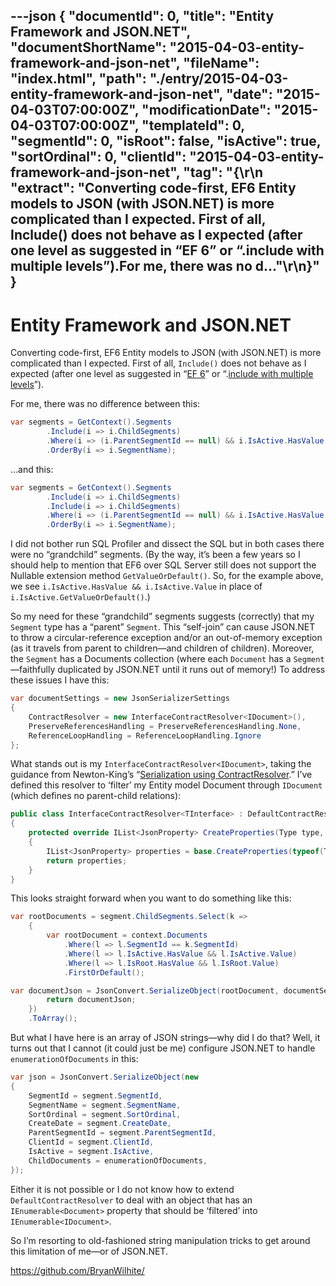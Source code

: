 ---json
{
  "documentId": 0,
  "title": "Entity Framework and JSON.NET",
  "documentShortName": "2015-04-03-entity-framework-and-json-net",
  "fileName": "index.html",
  "path": "./entry/2015-04-03-entity-framework-and-json-net",
  "date": "2015-04-03T07:00:00Z",
  "modificationDate": "2015-04-03T07:00:00Z",
  "templateId": 0,
  "segmentId": 0,
  "isRoot": false,
  "isActive": true,
  "sortOrdinal": 0,
  "clientId": "2015-04-03-entity-framework-and-json-net",
  "tag": "{\r\n  \"extract\": \"Converting code-first, EF6 Entity models to JSON (with JSON.NET) is more complicated than I expected. First of all, Include() does not behave as I expected (after one level as suggested in “EF 6” or “.include with multiple levels”).For me, there was no d...\"\r\n}"
}
---

# Entity Framework and JSON.NET

Converting code-first, EF6 Entity models to JSON (with JSON.NET) is more complicated than I expected. First of all, `Include()` does not behave as I expected (after one level as suggested in “[EF 6](https://entityframework.codeplex.com/workitem/2256)” or “.[include with multiple levels](https://entityframework.codeplex.com/discussions/436875)”).

For me, there was no difference between this:

```cs
var segments = GetContext().Segments
        .Include(i => i.ChildSegments)
        .Where(i => (i.ParentSegmentId == null) && i.IsActive.HasValue && i.IsActive.Value)
        .OrderBy(i => i.SegmentName);
```

…and this:

```cs
var segments = GetContext().Segments
        .Include(i => i.ChildSegments)
        .Include(i => i.ChildSegments)
        .Where(i => (i.ParentSegmentId == null) && i.IsActive.HasValue && i.IsActive.Value)
        .OrderBy(i => i.SegmentName);
```

I did not bother run SQL Profiler and dissect the SQL but in both cases there were no “grandchild” segments. (By the way, it’s been a few years so I should help to mention that EF6 over SQL Server still does not support the Nullable extension method `GetValueOrDefault()`. So, for the example above, we see `i.IsActive.HasValue && i.IsActive.Value` in place of `i.IsActive.GetValueOrDefault()`.)

So my need for these “grandchild” segments suggests (correctly) that my `Segment` type has a “parent” `Segment`. This “self-join” can cause JSON.NET to throw a circular-reference exception and/or an out-of-memory exception (as it travels from parent to children—and children of children). Moreover, the `Segment` has a Documents collection (where each `Document` has a `Segment`—faithfully duplicated by JSON.NET until it runs out of memory!) To address these issues I have this:

```cs
var documentSettings = new JsonSerializerSettings
{
    ContractResolver = new InterfaceContractResolver<IDocument>(),
    PreserveReferencesHandling = PreserveReferencesHandling.None,
    ReferenceLoopHandling = ReferenceLoopHandling.Ignore
};
```

What stands out is my `InterfaceContractResolver<IDocument>`, taking the guidance from Newton-King’s “[Serialization using ContractResolver](http://www.newtonsoft.com/json/help/html/ContractResolver.htm).” I’ve defined this resolver to ‘filter’ my Entity model Document through `IDocument` (which defines no parent-child relations):

```cs
public class InterfaceContractResolver<TInterface> : DefaultContractResolver where TInterface : class
{
    protected override IList<JsonProperty> CreateProperties(Type type, MemberSerialization memberSerialization)
    {
        IList<JsonProperty> properties = base.CreateProperties(typeof(TInterface), memberSerialization);
        return properties;
    }
}
```

This looks straight forward when you want to do something like this:

```cs
var rootDocuments = segment.ChildSegments.Select(k =>
    {
        var rootDocument = context.Documents
            .Where(l => l.SegmentId == k.SegmentId)
            .Where(l => l.IsActive.HasValue && l.IsActive.Value)
            .Where(l => l.IsRoot.HasValue && l.IsRoot.Value)
            .FirstOrDefault();

var documentJson = JsonConvert.SerializeObject(rootDocument, documentSettings);
        return documentJson;
    })
    .ToArray();
```

But what I have here is an array of JSON strings—why did I do that? Well, it turns out that I cannot (it could just be me) configure JSON.NET to handle `enumerationOfDocuments` in this:

```cs
var json = JsonConvert.SerializeObject(new
{
    SegmentId = segment.SegmentId,
    SegmentName = segment.SegmentName,
    SortOrdinal = segment.SortOrdinal,
    CreateDate = segment.CreateDate,
    ParentSegmentId = segment.ParentSegmentId,
    ClientId = segment.ClientId,
    IsActive = segment.IsActive,
    ChildDocuments = enumerationOfDocuments,
});
```

Either it is not possible or I do not know how to extend `DefaultContractResolver` to deal with an object that has an `IEnumerable<Document>` property that should be ‘filtered’ into `IEnumerable<IDocument>`.

So I’m resorting to old-fashioned string manipulation tricks to get around this limitation of me—or of JSON.NET.

<https://github.com/BryanWilhite/>
